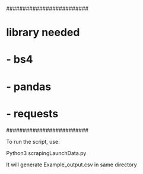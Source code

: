 #########################
# library needed
# - bs4
# - pandas
# - requests
#########################

To run the script, use:

Python3 scrapingLaunchData.py

It will generate Example_output.csv in same directory
